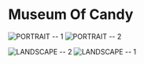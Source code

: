 # Museum Of Candy
![PORTRAIT -- 1](https://user-images.githubusercontent.com/88530104/172125074-c359e785-e2a6-45b3-abb5-25eb994d7a6d.png)
![PORTRAIT -- 2](https://user-images.githubusercontent.com/88530104/172125171-b4b1a782-1578-4a4a-bc58-121234bf6230.png)

![LANDSCAPE -- 2](https://user-images.githubusercontent.com/88530104/172125114-41c61ea0-c3d0-4cc0-94a7-eb7f31d3828c.png)
![LANDSCAPE -- 1](https://user-images.githubusercontent.com/88530104/172125158-bfbc8cab-3f45-44e2-ba35-be8dc6d1dbd6.png)
